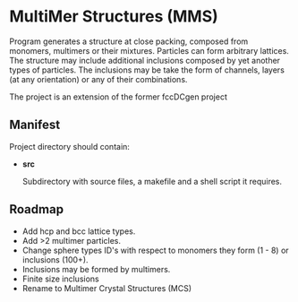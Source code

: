 # MultiMer Structures (MMS)

Program generates a structure at close packing, composed from monomers,
multimers or their mixtures. Particles can form arbitrary lattices. The
structure may include additional inclusions composed by yet another types of
particles. The inclusions may be take the form of channels, layers (at any
orientation) or any of their combinations.

The project is an extension of the former fccDCgen project


## Manifest

Project directory should contain:

*	**src**

	Subdirectory with source files, a makefile and a shell script it requires.

## Roadmap

* Add hcp and bcc lattice types.
* Add >2 multimer particles.
* Change sphere types ID's with respect to monomers they form (1 - 8) or
  inclusions (100+).
* Inclusions may be formed by multimers.
* Finite size inclusions
* Rename to Multimer Crystal Structures (MCS)
